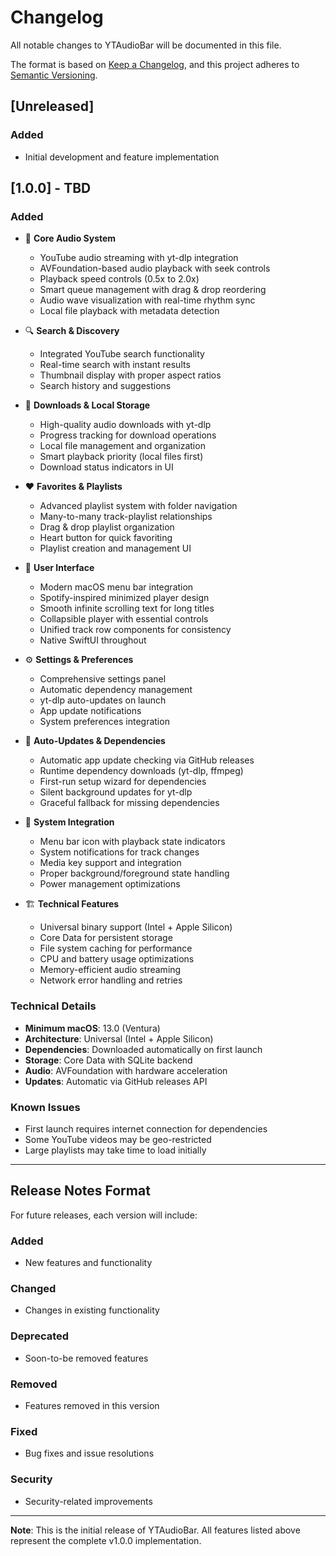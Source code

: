 # Changelog

All notable changes to YTAudioBar will be documented in this file.

The format is based on [Keep a Changelog](https://keepachangelog.com/en/1.0.0/),
and this project adheres to [Semantic Versioning](https://semver.org/spec/v2.0.0.html).

## [Unreleased]

### Added
- Initial development and feature implementation

## [1.0.0] - TBD

### Added
- 🎵 **Core Audio System**
  - YouTube audio streaming with yt-dlp integration
  - AVFoundation-based audio playback with seek controls
  - Playback speed controls (0.5x to 2.0x)
  - Smart queue management with drag & drop reordering
  - Audio wave visualization with real-time rhythm sync
  - Local file playback with metadata detection

- 🔍 **Search & Discovery**
  - Integrated YouTube search functionality
  - Real-time search with instant results
  - Thumbnail display with proper aspect ratios
  - Search history and suggestions

- 💾 **Downloads & Local Storage**
  - High-quality audio downloads with yt-dlp
  - Progress tracking for download operations
  - Local file management and organization
  - Smart playback priority (local files first)
  - Download status indicators in UI

- ❤️ **Favorites & Playlists**
  - Advanced playlist system with folder navigation
  - Many-to-many track-playlist relationships
  - Drag & drop playlist organization
  - Heart button for quick favoriting
  - Playlist creation and management UI

- 🎨 **User Interface**
  - Modern macOS menu bar integration
  - Spotify-inspired minimized player design
  - Smooth infinite scrolling text for long titles
  - Collapsible player with essential controls
  - Unified track row components for consistency
  - Native SwiftUI throughout

- ⚙️ **Settings & Preferences**
  - Comprehensive settings panel
  - Automatic dependency management
  - yt-dlp auto-updates on launch
  - App update notifications
  - System preferences integration

- 🔄 **Auto-Updates & Dependencies**
  - Automatic app update checking via GitHub releases
  - Runtime dependency downloads (yt-dlp, ffmpeg)
  - First-run setup wizard for dependencies
  - Silent background updates for yt-dlp
  - Graceful fallback for missing dependencies

- 📱 **System Integration**
  - Menu bar icon with playback state indicators
  - System notifications for track changes
  - Media key support and integration
  - Proper background/foreground state handling
  - Power management optimizations

- 🏗️ **Technical Features**
  - Universal binary support (Intel + Apple Silicon)
  - Core Data for persistent storage
  - File system caching for performance
  - CPU and battery usage optimizations
  - Memory-efficient audio streaming
  - Network error handling and retries

### Technical Details
- **Minimum macOS**: 13.0 (Ventura)
- **Architecture**: Universal (Intel + Apple Silicon)
- **Dependencies**: Downloaded automatically on first launch
- **Storage**: Core Data with SQLite backend
- **Audio**: AVFoundation with hardware acceleration
- **Updates**: Automatic via GitHub releases API

### Known Issues
- First launch requires internet connection for dependencies
- Some YouTube videos may be geo-restricted
- Large playlists may take time to load initially

---

## Release Notes Format

For future releases, each version will include:

### Added
- New features and functionality

### Changed
- Changes in existing functionality

### Deprecated
- Soon-to-be removed features

### Removed
- Features removed in this version

### Fixed
- Bug fixes and issue resolutions

### Security
- Security-related improvements

---

**Note**: This is the initial release of YTAudioBar. All features listed above represent the complete v1.0.0 implementation.